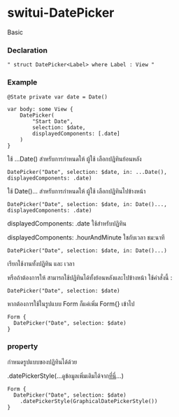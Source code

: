 # switui-DatePicker
Basic

### Declaration

    " struct DatePicker<Label> where Label : View "
  
### Example

    @State private var date = Date()
    
    var body: some View {
        DatePicker(
            "Start Date",
            selection: $date,
            displayedComponents: [.date]
        )
    }
  
ใช้ ...Date() สำหรับการกำหนดให้ ผู้ใช้ เลือกปฎิทินย้อนหลัง

    DatePicker("Date", selection: $date, in: ...Date(), displayedComponents: .date)

ใช้ Date()... สำหรับการกำหนดให้ ผู้ใช้ เลือกปฏิทินไปข้างหน้า
  
    DatePicker("Date", selection: $date, in: Date()..., displayedComponents: .date)
  
displayedComponents: .date ใช้สำหรับปฏิทิน 

displayedComponents: .hourAndMinute ใชกับเวลา ชม:นาที

    DatePicker("Date", selection: $date, in: Date()...)

เรียกใช้งานทั้งปฏิทิน และ เวลา

หรือถ้าต้องการให้ สามารถใช้ปฏิทินได้ทั้งย้อนหลังและไปข้างหน้า ใช้คำสั่งนี้ : 

    DatePicker("Date", selection: $date)
  
หากต้องการใช้ในรูปแบบ Form ก็แค่เพิ่ม Form{} เข้าไป

    Form {
      DatePicker("Date", selection: $date)
    }

### property

กำหนดรูปแบบของปฏิทินได้ด้วย

.datePickerStyle(...ดูข้อมูลเพิ่มเติมได้จาก[ที่นี่](https://developer.apple.com/documentation/swiftui/datepicker)...)
  
    Form {
      DatePicker("Date", selection: $date)
        .datePickerStyle(GraphicalDatePickerStyle())
    }
  
